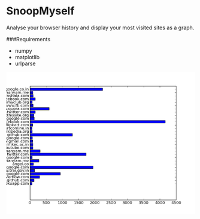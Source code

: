 # SnoopMyself

Analyse your browser history and display your most visited sites as a graph.

###Requirements

* numpy
* matplotlib
* urlparse

![Sample Output](https://github.com/astronomersiva/SnoopMyself/blob/master/sample.png)




